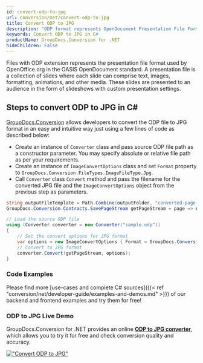 ```yaml
---
id: convert-odp-to-jpg
url: conversion/net/convert-odp-to-jpg
title: Convert ODP to JPG
description: "ODP format represents OpenDocument Presentation File Format with .odp extension. Learn how to convert ODP to JPG file programmatically in C# language using GroupDocs.Conversion for .NET library."
keywords: Convert ODP to JPG in C#
productName: GroupDocs.Conversion for .NET
hideChildren: False
---
```


Files with ODP extension represents the presentation file format used by OpenOffice.org in the OASIS OpenDocument standard. A presentation file is a collection of slides where each slide can comprise text, images, formatting, animations, and other media. These slides are presented to an audience in the form of slideshows with custom presentation settings.

## Steps to convert ODP to JPG in C#

[GroupDocs.Conversion](https://products.groupdocs.com/conversion/net) allows developers to convert the ODP file to JPG format in an easy and intuitive way just using a few lines of code as described below:

* Create an instance of `Converter` class and pass source ODP file path as a constructor parameter. You may specify absolute or relative file path as per your requirements. 
* Create an instance of `ImageConvertOptions` class and set `Format` property to `GroupDocs.Conversion.FileTypes.ImageFileType.Jpg`.
* Call `Converter` class `Convert` method and pass the filename for the converted JPG file and the `ImageConvertOptions` object from the previous step as parameters.

```csharp
string outputFileTemplate = Path.Combine(outputFolder, "converted-page-{0}.jpg");
GroupDocs.Conversion.Contracts.SavePageStream getPageStream = page => new FileStream(string.Format(outputFileTemplate, page), FileMode.Create);

// Load the source ODP file
using (Converter converter = new Converter("sample.odp"))
{
    // Set the convert options for JPG format
    var options = new ImageConvertOptions { Format = GroupDocs.Conversion.FileTypes.ImageFileType.Jpg };   
    // Convert to JPG format
    converter.Convert(getPageStream, options);
}
```

### Code Examples

Please find more [use-cases and complete C# sources]({{< ref "conversion/net/developer-guide/examples-and-demos.md" >}}) of our backend and frontend examples and try them for free!

### ODP to JPG Live Demo

GroupDocs.Conversion for .NET provides an online [**ODP to JPG converter**](https://products.groupdocs.app/conversion/odp-to-jpg), which allows you to try it for free and check conversion quality and accuracy.

[!["Convert ODP to JPG"](conversion/net/images/convert-to-jpg/convert-odp-to-jpg.png)](https://products.groupdocs.app/conversion/odp-to-jpg)